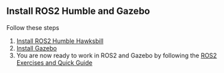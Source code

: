 ## Install ROS2 Humble and Gazebo

Follow these steps

1. [Install ROS2 Humble Hawksbill](install_ros2.md)
2. [Install Gazebo](install_gazebo.md)
3. You are now ready to work in ROS2 and Gazebo by following the [ROS2 Exercises and Quick Guide](../ros2/README.md)
